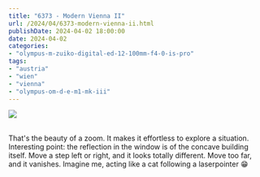 ```yaml
---
title: "6373 - Modern Vienna II"
url: /2024/04/6373-modern-vienna-ii.html
publishDate: 2024-04-02 18:00:00
date: 2024-04-02
categories:
- "olympus-m-zuiko-digital-ed-12-100mm-f4-0-is-pro"
tags:
- "austria"
- "wien"
- "vienna"
- "olympus-om-d-e-m1-mk-iii"
---
```

<div class="container">
<div class="center"><a target="_blank" href="https://d25zfm9zpd7gm5.cloudfront.net/1200x1200/2020/20200823_143522_lr.jpg"><img class="webfeedsFeaturedVisual" src="https://d25zfm9zpd7gm5.cloudfront.net/0600x0600/2020/20200823_143522_lr.jpg" /></a></div>
</div>
<br />

That's the beauty of a zoom. It makes it effortless to
explore a situation. Interesting point: the reflection in
the window is of the concave building itself. Move a step
left or right, and it looks totally different. Move too far,
and it vanishes. Imagine me, acting like a cat following a
laserpointer :grin:
